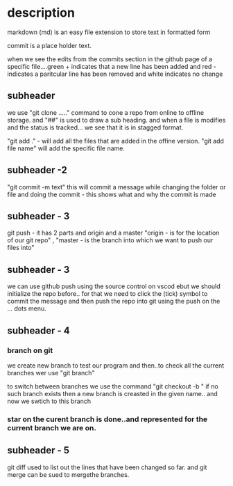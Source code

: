# description

markdown (md) is an easy file extension to store text in formatted form

commit is a place holder text.

when we see the edits from the commits section in the github page of a specific file....green + indicates that a new line has been added and red - indicates a paritcular line has been removed and white indicates no change

## subheader
we use "git clone ....." command to cone a repo from online to offline storage.
and "##" is used to draw a sub heading.
and when a file is modifies and the status is tracked... we see that it is in stagged format.

"git add ." - will add all the files that are added in the offine version.
"git add file name" will add the specific file name.

## subheader -2
"git commit -m text" this will commit a message while changing the folder or file and doing the commit - this shows what and why the commit is made
 
## subheader - 3
git push - it has 2 parts and origin and a master "origin - is for the location of our git repo" , "master - is the branch into which we want to push our files into"

## subheader - 3
 we can use github push using the source control on vscod ebut we should initialize the repo before..
 for that we need to click the (tick) symbol to commit the message and then push the repo into git using the push on the ... dots menu.

 ## subheader - 4
   ### branch on git
   we create new branch to test our program and then..to check all the current branches wer use "git branch"

   to switch between branches we use the command "git checkout -b <branc name>" if no such branch exists then a new branch is creasted in the given name..
   and now we swtich to this branch

   ### star on the curent branch is done..and represented for the current branch we are on.

## subheader - 5
git diff used to list out the lines that have been changed so far.
and git merge can be sued to mergethe branches.
